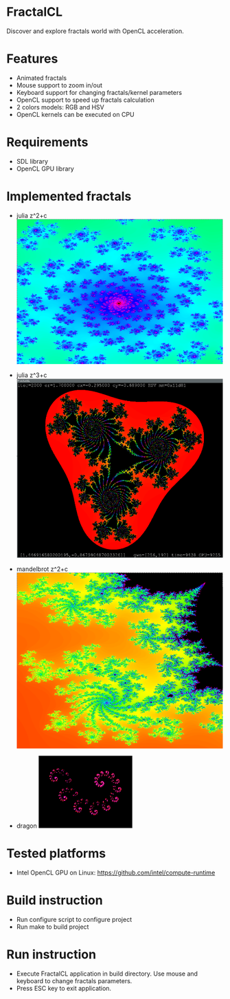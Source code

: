 # FractalCL

Discover and explore fractals world with OpenCL acceleration.

# Features

* Animated fractals
* Mouse support to zoom in/out
* Keyboard support for changing fractals/kernel parameters
* OpenCL support to speed up fractals calculation
* 2 colors models: RGB and HSV
* OpenCL kernels can be executed on CPU

# Requirements 

* SDL library
* OpenCL GPU library

# Implemented fractals

* julia z^2+c
![julia](julia.png)

* julia z^3+c
![julia3](julia3.png)

* mandelbrot z^2+c
![mandelbrot](mandelbrot.png)

* dragon
![dragon](dragon.png)

# Tested platforms

* Intel OpenCL GPU on Linux: https://github.com/intel/compute-runtime

# Build instruction

* Run configure script to configure project
* Run make to build project

# Run instruction

* Execute FractalCL application in build directory. Use mouse and keyboard to change fractals parameters.
* Press ESC key to exit application.

